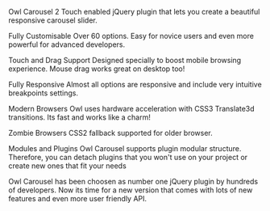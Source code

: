 Owl Carousel 2
Touch enabled jQuery plugin that lets you create a beautiful responsive carousel slider.

Fully Customisable
Over 60 options. Easy for novice users and even more powerful for advanced developers.


Touch and Drag Support
Designed specially to boost mobile browsing experience. Mouse drag works great on desktop too!


Fully Responsive
Almost all options are responsive and include very intuitive breakpoints settings.


Modern Browsers
Owl uses hardware acceleration with CSS3 Translate3d transitions. Its fast and works like a charm!


Zombie Browsers
CSS2 fallback supported for older browser.


Modules and Plugins
Owl Carousel supports plugin modular structure. Therefore, you can detach plugins that you won't use on your project or create new ones that fit your needs


Owl Carousel has been choosen as number one jQuery plugin by hundreds of developers. Now its time for a new version that comes with lots of new features and even more user friendly API.
